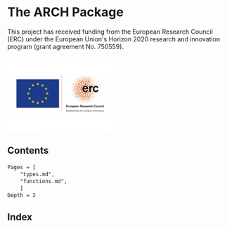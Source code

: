 # The ARCH Package
This project has received funding from the European Research Council (ERC) under the European Union's Horizon 2020 research and innovation program (grant agreement No. 750559).

<img src="assets/LOGO_ERC-FLAG_EU_.jpg" width="240">

## Contents
```@contents
Pages = [
    "types.md",
    "functions.md",
    ]
Depth = 2
```
 
## Index

```@index
```
